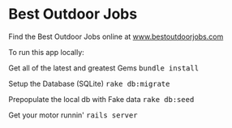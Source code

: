 # Best Outdoor Jobs
Find the Best Outdoor Jobs online at www.bestoutdoorjobs.com

To run this app locally:

Get all of the latest and greatest Gems
<tt>bundle install</tt>

Setup the Database (SQLite)
<tt>rake db:migrate</tt>

Prepopulate the local db with Fake data
<tt>rake db:seed</tt>

Get your motor runnin'
<tt>rails server</tt>
